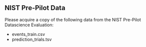 ## NIST Pre-Pilot Data
Please acquire a copy of the following data from the NIST Pre-Pilot Datascience Evaluation:
* events_train.csv
* prediction_trials.tsv
